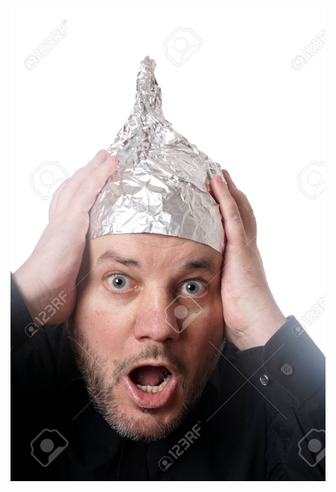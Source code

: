 
![da](https://github.com/Boberkraft/Boberkraft/blob/master/106806681-crazy-scared-man-wearing-tin-foil-hat-paranoia-or-conspiracy-theory-concept.jpg)
